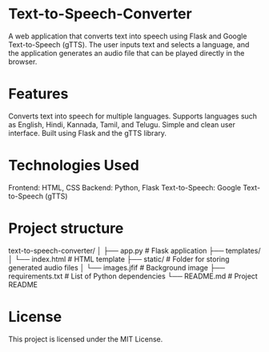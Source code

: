 # Text-to-Speech-Converter

A web application that converts text into speech using Flask and Google Text-to-Speech (gTTS). The user inputs text and selects a language, and the application generates an audio file that can be played directly in the browser.

# Features
Converts text into speech for multiple languages.
Supports languages such as English, Hindi, Kannada, Tamil, and Telugu.
Simple and clean user interface.
Built using Flask and the gTTS library.

# Technologies Used
Frontend: HTML, CSS
Backend: Python, Flask
Text-to-Speech: Google Text-to-Speech (gTTS)

# Project structure
text-to-speech-converter/
│
├── app.py                   # Flask application
├── templates/
│   └── index.html           # HTML template
├── static/                  # Folder for storing generated audio files
│   └── images.jfif          # Background image
├── requirements.txt         # List of Python dependencies
└── README.md                # Project README

# License
This project is licensed under the MIT License.
